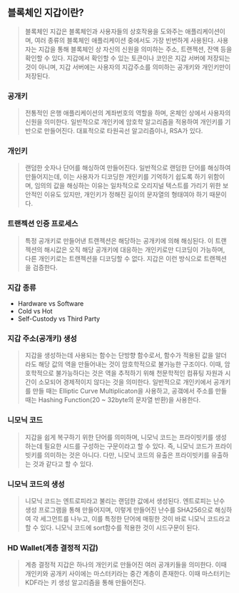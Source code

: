 ## 블록체인 지갑이란?
> 블록체인 지갑은 블록체인과 사용자들의 상호작용을 도와주는 애플리케이션이며, 여러 종류의 블록체인 애플리케이션 중에서도 가장 빈번하게 사용된다. 사용자는 지갑을 통해 블록체인 상 자신의 신원을 의미하는 주소, 트랜젝션, 잔액 등을 확인할 수 있다. 지갑에서 확인할 수 있는 토큰이나 코인은 지갑 서버에 저장되는 것이 아니며, 지갑 서버에는 사용자의 지갑주소를 의미하는 공개키와 개인키만이 저장된다. 

### 공개키
> 전통적인 은행 애플리케이션의 계좌번호의 역할을 하며, 온체인 상에서 사용자의 신원을 의미한다. 일반적으로 개인키에 암호학 알고리즘을 적용하여 개인키를 기반으로 만들어진다. 대표적으로 타원곡선 알고리즘이나, RSA가 있다.

### 개인키
> 랜덤한 숫자나 단어를 해싱하여 만들어진다. 일반적으로 랜덤한 단어를 해싱하여 만들어지는데, 이는 사용자가 디코딩한 개인키를 기억하기 쉽도록 하기 위함이며, 임의의 값을 해싱하는 이유는 일차적으로 오리지널 텍스트를 가리기 위한 보안적인 이유도 있지만, 개인키가 정해진 길이의 문자열의 형태여야 하기 때문이다.

### 트랜젝션 인증 프로세스
> 특정 공개키로 만들어낸 트랜젝션은 해당하는 공개키에 의해 해싱된다. 이 트랜젝션의 해시값은 오직 해당 공개키에 대응하는 개인키로만 디코딩이 가능하며, 다른 개인키로는 트랜젝션을 디코딩할 수 없다. 지갑은 이런 방식으로 트랜젝션을 검증한다.

### 지갑 종류
- Hardware vs Software
- Cold vs Hot
- Self-Custody vs Third Party

### 지갑 주소(공개키) 생성
> 지갑을 생성하는데 사용되는 함수는 단방향 함수로서, 함수가 적용된 값을 알더라도 해당 값의 역을 만들어내는 것이 암호학적으로 불가능한 구조이다. 이때, 암호학적으로 불가능하다는 것은 역을 추적하기 위해 천문학적인 컴퓨팅 자원과 시간이 소모되어 경제적이지 않다는 것을 의미한다. 일반적으로 개인키에서 공개키를 만들 때는 Elliptic Curve Multiplicaton을 사용하고, 공갴에서 주소를 만들 때는 Hashing Function(20 ~ 32byte의 문자열 반환)을 사용한다. 


### 니모닉 코드
> 지갑을 쉽게 복구하기 위한 단어를 의미하며, 니모닉 코드는 프라이빗키를 생성하는데 필요한 시드를 구성하는 구문이라고 할 수 있다. 즉, 니모닉 코드가 프라이빗키를 의미하는 것은 아니다. 다만, 니모닉 코드의 유출은 프라이빗키를 유출하는 것과 같다고 할 수 있다.  

### 니모닉 코드의 생성
> 니모닉 코드는 엔트로피라고 불리는 랜덤한 값에서 생성된다. 엔트로피는 난수 생성 프로그램을 통해 만들어지며, 이렇게 만들어진 난수를 SHA256으로 해싱하여 각 세그먼트를 나누고, 이를 특정한 단어에 매핑한 것이 바로 니모닉 코드라고 할 수 있다. 니모닉 코드에 sort함수를 적용한 것이 시드구문이 된다.

### HD Wallet(계층 결정적 지갑)
> 계층 결정적 지갑은 하나의 개인키로 만들어진 여러 공개키들을 의미한다. 이때 개인키와 공개키 사이에는 마스터키라는 중간 계층이 존재한다. 이때 마스터키는 KDF라는 키 생성 알고리즘을 통해 만들어진다.
